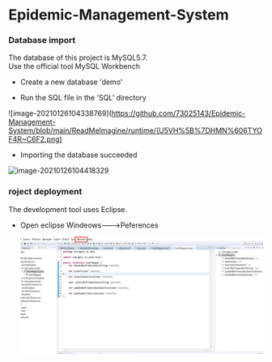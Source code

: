 # Epidemic-Management-System


### Database import

The database of this project is MySQL5.7.  
Use the official tool MySQL Workbench

- Create a new database 'demo'

- Run the SQL file in the 'SQL' directory

![image-20210126104338769](https://github.com/73025143/Epidemic-Management-System/blob/main/ReadMeImagine/runtime/(U5VH%5B%7DHMN%606TYOF4R~C6F2.png)

- Importing the database succeeded

![image-20210126104418329](https://gitee.com/sanfene/picgo/raw/master/image-20210126104418329.png)

### roject deployment
The development tool uses Eclipse.

- Open eclipse Windeows--->Peferences

  ![image-20210126104812587](https://github.com/73025143/Epidemic-Management-System/blob/main/ReadMeImagine/2020050314061292.png)









